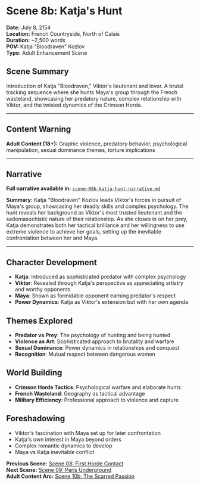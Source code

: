 # Scene 8b: Katja's Hunt

**Date:** July 8, 2154  
**Location:** French Countryside, North of Calais  
**Duration:** ~2,500 words  
**POV:** Katja "Bloodraven" Kozlov  
**Type:** Adult Enhancement Scene  

## Scene Summary
Introduction of Katja "Bloodraven," Viktor's lieutenant and lover. A brutal tracking sequence where she hunts Maya's group through the French wasteland, showcasing her predatory nature, complex relationship with Viktor, and the twisted dynamics of the Crimson Horde.

---

## Content Warning
**Adult Content (18+):** Graphic violence, predatory behavior, psychological manipulation, sexual dominance themes, torture implications

---

## Narrative

**Full narrative available in:** [`scene-08b-katja-hunt-narrative.md`](../narrative/scene-08b-katja-hunt-narrative.md)

**Summary:** Katja "Bloodraven" Kozlov leads Viktor's forces in pursuit of Maya's group, showcasing her deadly skills and complex psychology. The hunt reveals her background as Viktor's most trusted lieutenant and the sadomasochistic nature of their relationship. As she closes in on her prey, Katja demonstrates both her tactical brilliance and her willingness to use extreme violence to achieve her goals, setting up the inevitable confrontation between her and Maya.

---

## Character Development
- **Katja**: Introduced as sophisticated predator with complex psychology
- **Viktor**: Revealed through Katja's perspective as appreciating artistry and worthy opponents
- **Maya**: Shown as formidable opponent earning predator's respect
- **Power Dynamics**: Katja as Viktor's extension but with her own agenda

## Themes Explored
- **Predator vs Prey**: The psychology of hunting and being hunted
- **Violence as Art**: Sophisticated approach to brutality and warfare
- **Sexual Dominance**: Power dynamics in relationships and conquest
- **Recognition**: Mutual respect between dangerous women

## World Building
- **Crimson Horde Tactics**: Psychological warfare and elaborate hunts
- **French Wasteland**: Geography as tactical advantage
- **Military Efficiency**: Professional approach to violence and capture

## Foreshadowing
- Viktor's fascination with Maya set up for later confrontation
- Katja's own interest in Maya beyond orders
- Complex romantic dynamics to develop
- Maya vs Katja inevitable conflict

**Previous Scene:** [Scene 08: First Horde Contact](scene-08-first-horde-contact.md)  
**Next Scene:** [Scene 09: Paris Underground](scene-09-paris-underground.md)  
**Adult Content Arc:** [Scene 10b: The Scarred Passion](scene-10b-scarred-passion.md)
